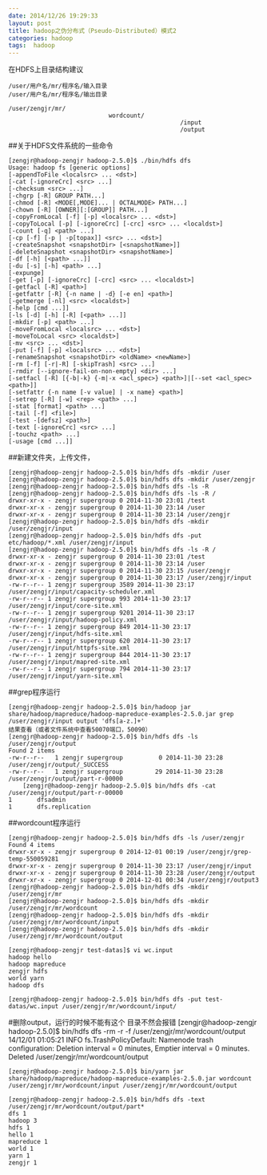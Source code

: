 ```yaml
---
date: 2014/12/26 19:29:33 
layout: post
title: hadoop之伪分布式（Pseudo-Distributed）模式2
categories: hadoop
tags:  hadoop
---
```

在HDFS上目录结构建议

	/user/用户名/mr/程序名/输入目录
	/user/用户名/mr/程序名/输出目录

	/user/zengjr/mr/
	                            wordcount/
	                                                /input
	                                                /output

##关于HDFS文件系统的一些命令

	[zengjr@hadoop-zengjr hadoop-2.5.0]$ ./bin/hdfs dfs
	Usage: hadoop fs [generic options]
	[-appendToFile <localsrc> ... <dst>]
	[-cat [-ignoreCrc] <src> ...]
	[-checksum <src> ...]
	[-chgrp [-R] GROUP PATH...]
	[-chmod [-R] <MODE[,MODE]... | OCTALMODE> PATH...]
	[-chown [-R] [OWNER][:[GROUP]] PATH...]
	[-copyFromLocal [-f] [-p] <localsrc> ... <dst>]
	[-copyToLocal [-p] [-ignoreCrc] [-crc] <src> ... <localdst>]
	[-count [-q] <path> ...]
	[-cp [-f] [-p | -p[topax]] <src> ... <dst>]
	[-createSnapshot <snapshotDir> [<snapshotName>]]
	[-deleteSnapshot <snapshotDir> <snapshotName>]
	[-df [-h] [<path> ...]]
	[-du [-s] [-h] <path> ...]
	[-expunge]
	[-get [-p] [-ignoreCrc] [-crc] <src> ... <localdst>]
	[-getfacl [-R] <path>]
	[-getfattr [-R] {-n name | -d} [-e en] <path>]
	[-getmerge [-nl] <src> <localdst>]
	[-help [cmd ...]]
	[-ls [-d] [-h] [-R] [<path> ...]]
	[-mkdir [-p] <path> ...]
	[-moveFromLocal <localsrc> ... <dst>]
	[-moveToLocal <src> <localdst>]
	[-mv <src> ... <dst>]
	[-put [-f] [-p] <localsrc> ... <dst>]
	[-renameSnapshot <snapshotDir> <oldName> <newName>]
	[-rm [-f] [-r|-R] [-skipTrash] <src> ...]
	[-rmdir [--ignore-fail-on-non-empty] <dir> ...]
	[-setfacl [-R] [{-b|-k} {-m|-x <acl_spec>} <path>]|[--set <acl_spec> <path>]]
	[-setfattr {-n name [-v value] | -x name} <path>]
	[-setrep [-R] [-w] <rep> <path> ...]
	[-stat [format] <path> ...]
	[-tail [-f] <file>]
	[-test -[defsz] <path>]
	[-text [-ignoreCrc] <src> ...]
	[-touchz <path> ...]
	[-usage [cmd ...]]
##新建文件夹，上传文件，

	[zengjr@hadoop-zengjr hadoop-2.5.0]$ bin/hdfs dfs -mkdir /user
	[zengjr@hadoop-zengjr hadoop-2.5.0]$ bin/hdfs dfs -mkdir /user/zengjr
	[zengjr@hadoop-zengjr hadoop-2.5.0]$ bin/hdfs dfs -ls -R
	[zengjr@hadoop-zengjr hadoop-2.5.0]$ bin/hdfs dfs -ls -R /
	drwxr-xr-x - zengjr supergroup 0 2014-11-30 23:01 /test
	drwxr-xr-x - zengjr supergroup 0 2014-11-30 23:14 /user
	drwxr-xr-x - zengjr supergroup 0 2014-11-30 23:14 /user/zengjr
	[zengjr@hadoop-zengjr hadoop-2.5.0]$ bin/hdfs dfs -mkdir /user/zengjr/input
	[zengjr@hadoop-zengjr hadoop-2.5.0]$ bin/hdfs dfs -put etc/hadoop/*.xml /user/zengjr/input
	[zengjr@hadoop-zengjr hadoop-2.5.0]$ bin/hdfs dfs -ls -R /
	drwxr-xr-x - zengjr supergroup 0 2014-11-30 23:01 /test
	drwxr-xr-x - zengjr supergroup 0 2014-11-30 23:14 /user
	drwxr-xr-x - zengjr supergroup 0 2014-11-30 23:15 /user/zengjr
	drwxr-xr-x - zengjr supergroup 0 2014-11-30 23:17 /user/zengjr/input
	-rw-r--r-- 1 zengjr supergroup 3589 2014-11-30 23:17 /user/zengjr/input/capacity-scheduler.xml
	-rw-r--r-- 1 zengjr supergroup 993 2014-11-30 23:17 /user/zengjr/input/core-site.xml
	-rw-r--r-- 1 zengjr supergroup 9201 2014-11-30 23:17 /user/zengjr/input/hadoop-policy.xml
	-rw-r--r-- 1 zengjr supergroup 849 2014-11-30 23:17 /user/zengjr/input/hdfs-site.xml
	-rw-r--r-- 1 zengjr supergroup 620 2014-11-30 23:17 /user/zengjr/input/httpfs-site.xml
	-rw-r--r-- 1 zengjr supergroup 844 2014-11-30 23:17 /user/zengjr/input/mapred-site.xml
	-rw-r--r-- 1 zengjr supergroup 794 2014-11-30 23:17 /user/zengjr/input/yarn-site.xml

##grep程序运行

	[zengjr@hadoop-zengjr hadoop-2.5.0]$ bin/hadoop jar share/hadoop/mapreduce/hadoop-mapreduce-examples-2.5.0.jar grep /user/zengjr/input output 'dfs[a-z.]+'
	结果查看（或者文件系统中查看50070端口，50090）
	[zengjr@hadoop-zengjr hadoop-2.5.0]$ bin/hdfs dfs -ls /user/zengjr/output
	Found 2 items
	-rw-r--r--   1 zengjr supergroup          0 2014-11-30 23:28 /user/zengjr/output/_SUCCESS
	-rw-r--r--   1 zengjr supergroup         29 2014-11-30 23:28 /user/zengjr/output/part-r-00000
	    [zengjr@hadoop-zengjr hadoop-2.5.0]$ bin/hdfs dfs -cat /user/zengjr/output/part-r-00000
	1       dfsadmin
	1       dfs.replication

##wordcount程序运行

	[zengjr@hadoop-zengjr hadoop-2.5.0]$ bin/hdfs dfs -ls /user/zengjr 
	Found 4 items 
	drwxr-xr-x - zengjr supergroup 0 2014-12-01 00:19 /user/zengjr/grep-temp-550059281 
	drwxr-xr-x - zengjr supergroup 0 2014-11-30 23:17 /user/zengjr/input 
	drwxr-xr-x - zengjr supergroup 0 2014-11-30 23:28 /user/zengjr/output 
	drwxr-xr-x - zengjr supergroup 0 2014-12-01 00:34 /user/zengjr/output3 
	[zengjr@hadoop-zengjr hadoop-2.5.0]$ bin/hdfs dfs -mkdir /user/zengjr/mr 
	[zengjr@hadoop-zengjr hadoop-2.5.0]$ bin/hdfs dfs -mkdir /user/zengjr/mr/wordcount 
	[zengjr@hadoop-zengjr hadoop-2.5.0]$ bin/hdfs dfs -mkdir /user/zengjr/mr/wordcount/input 
	[zengjr@hadoop-zengjr hadoop-2.5.0]$ bin/hdfs dfs -mkdir /user/zengjr/mr/wordcount/output
	
	[zengjr@hadoop-zengjr test-datas]$ vi wc.input 
	hadoop hello 
	hadoop mapreduce 
	zengjr hdfs 
	world yarn 
	hadoop dfs
	
	[zengjr@hadoop-zengjr hadoop-2.5.0]$ bin/hdfs dfs -put test-datas/wc.input /user/zengjr/mr/wordcount/input/
#删除output，运行的时候不能有这个 目录不然会报错
	[zengjr@hadoop-zengjr hadoop-2.5.0]$ bin/hdfs dfs -rm -r -f /user/zengjr/mr/wordcount/output 
	14/12/01 01:05:21 INFO fs.TrashPolicyDefault: Namenode trash configuration: Deletion interval = 0 minutes, Emptier interval = 0 minutes. 
	Deleted /user/zengjr/mr/wordcount/output
	
	[zengjr@hadoop-zengjr hadoop-2.5.0]$ bin/yarn jar share/hadoop/mapreduce/hadoop-mapreduce-examples-2.5.0.jar wordcount /user/zengjr/mr/wordcount/input /user/zengjr/mr/wordcount/output
	
	[zengjr@hadoop-zengjr hadoop-2.5.0]$ bin/hdfs dfs -text /user/zengjr/mr/wordcount/output/part* 
	dfs 1 
	hadoop 3 
	hdfs 1 
	hello 1 
	mapreduce 1 
	world 1 
	yarn 1 
	zengjr 1